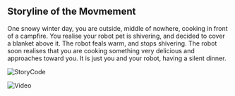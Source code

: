 ## Storyline of the Movmement

One snowy winter day, you are outside, middle of nowhere, cooking in front of a campfire.
You realise your robot pet is shivering, and decided to cover a blanket above it.
The robot feals warm, and stops shivering.
The robot soon realises that you are cooking something very delicious and approaches toward you.
It is just you and your robot, having a silent dinner.

![StoryCode](https://github.com/akhatsuleimenov/Performing-Robots-Fall-2023/blob/main/journal/25-09/storyMovement.ino)

![Video](https://drive.google.com/file/d/1ATXmTf-Vh6Nho5eP6FUhBg1rUg_YC_e5/view?usp=sharing)
